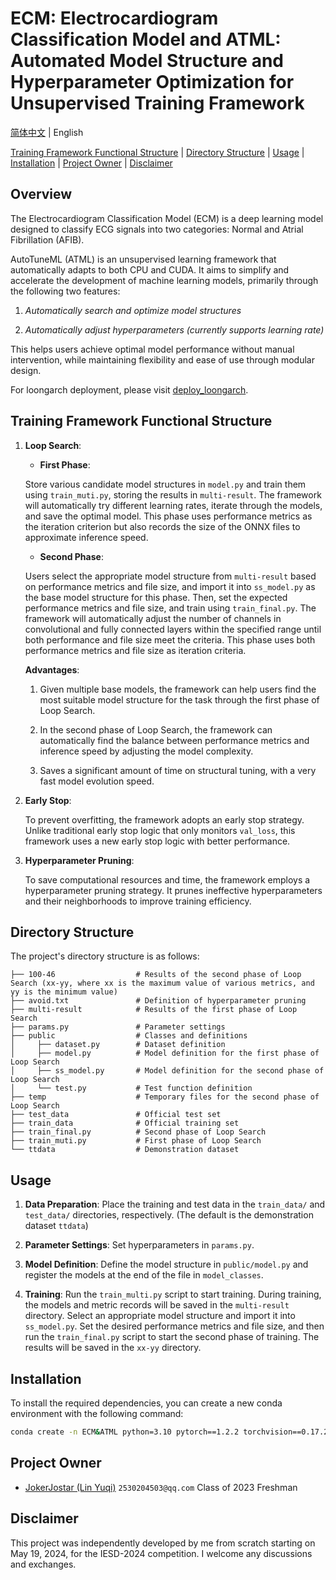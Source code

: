 # ECM: Electrocardiogram Classification Model and ATML: Automated Model Structure and Hyperparameter Optimization for Unsupervised Training Framework



[简体中文](README.md) | English

[Training Framework Functional Structure](#training-framework-functional-structure) | [Directory Structure](#directory-structure) | [Usage](#usage) | [Installation](#installation) | [Project Owner](#project-owner) | [Disclaimer](#disclaimer)

## Overview
The Electrocardiogram Classification Model (ECM) is a deep learning model designed to classify ECG signals into two categories: Normal and Atrial Fibrillation (AFIB).

AutoTuneML (ATML) is an unsupervised learning framework that automatically adapts to both CPU and CUDA. It aims to simplify and accelerate the development of machine learning models, primarily through the following two features:

1. *Automatically search and optimize model structures*

2. *Automatically adjust hyperparameters (currently supports learning rate)*

This helps users achieve optimal model performance without manual intervention, while maintaining flexibility and ease of use through modular design.

For loongarch deployment, please visit [deploy_loongarch](https://github.com/JokerJostar/deploy_loongarch).

## Training Framework Functional Structure

1. **Loop Search**:
      - **First Phase**:
      
      Store various candidate model structures in `model.py` and train them using `train_muti.py`, storing the results in `multi-result`. The framework will automatically try different learning rates, iterate through the models, and save the optimal model. This phase uses performance metrics as the iteration criterion but also records the size of the ONNX files to approximate inference speed.
      
      
      - **Second Phase**:
      
      Users select the appropriate model structure from `multi-result` based on performance metrics and file size, and import it into `ss_model.py` as the base model structure for this phase. Then, set the expected performance metrics and file size, and train using `train_final.py`. The framework will automatically adjust the number of channels in convolutional and fully connected layers within the specified range until both performance and file size meet the criteria. This phase uses both performance metrics and file size as iteration criteria.

      **Advantages**:

      1. Given multiple base models, the framework can help users find the most suitable model structure for the task through the first phase of Loop Search.

      2. In the second phase of Loop Search, the framework can automatically find the balance between performance metrics and inference speed by adjusting the model complexity.

      3. Saves a significant amount of time on structural tuning, with a very fast model evolution speed.

2. **Early Stop**:
   
   To prevent overfitting, the framework adopts an early stop strategy. Unlike traditional early stop logic that only monitors `val_loss`, this framework uses a new early stop logic with better performance.

3. **Hyperparameter Pruning**:

   To save computational resources and time, the framework employs a hyperparameter pruning strategy. It prunes ineffective hyperparameters and their neighborhoods to improve training efficiency.

## Directory Structure
The project's directory structure is as follows:

```
├── 100-46                  # Results of the second phase of Loop Search (xx-yy, where xx is the maximum value of various metrics, and yy is the minimum value)
├── avoid.txt               # Definition of hyperparameter pruning
├── multi-result            # Results of the first phase of Loop Search
├── params.py               # Parameter settings
├── public                  # Classes and definitions
│     ├── dataset.py        # Dataset definition
│     ├── model.py          # Model definition for the first phase of Loop Search
│     ├── ss_model.py       # Model definition for the second phase of Loop Search
│     └── test.py           # Test function definition
├── temp                    # Temporary files for the second phase of Loop Search
├── test_data               # Official test set
├── train_data              # Official training set
├── train_final.py          # Second phase of Loop Search
├── train_muti.py           # First phase of Loop Search
└── ttdata                  # Demonstration dataset

```

## Usage
1. **Data Preparation**: Place the training and test data in the `train_data/` and `test_data/` directories, respectively. (The default is the demonstration dataset `ttdata`)

2. **Parameter Settings**: Set hyperparameters in `params.py`.

3. **Model Definition**: Define the model structure in `public/model.py` and register the models at the end of the file in `model_classes`.

3. **Training**: Run the `train_multi.py` script to start training. During training, the models and metric records will be saved in the `multi-result` directory. Select an appropriate model structure and import it into `ss_model.py`. Set the desired performance metrics and file size, and then run the `train_final.py` script to start the second phase of training. The results will be saved in the `xx-yy` directory.

## Installation
To install the required dependencies, you can create a new conda environment with the following command:

```bash
conda create -n ECM&ATML python=3.10 pytorch==1.2.2 torchvision==0.17.2 torchaudio==2.2.2 pytorch-cuda=12.1 numpy scikit-learn pandas tqdm onnx -c pytorch -c nvidia
```

## Project Owner
- [JokerJostar (Lin Yuqi)](https://github.com/JokerJostar) `2530204503@qq.com` Class of 2023 Freshman

## Disclaimer
This project was independently developed by me from scratch starting on May 19, 2024, for the IESD-2024 competition. I welcome any discussions and exchanges.